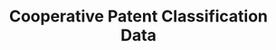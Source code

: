---
bigquery: https://console.cloud.google.com/bigquery?p=patents-public-data&d=cpc&page=dataset
citation: '“Cooperative Patent Classification” by the EPO and USPTO, for public use. '
contributors: EPO, USPTO
cost: None
description: Cooperative Patent Classification Data contains the scheme and definitions
  of the Cooperative Patent Classification system for classifying patent documents.
  The CPC is the result of a partnership between the EPO and the USPTO in their joint
  effort to develop a common, internationally compatible classification system for
  technical documents, in particular patent publications, which will be used by both
  offices in the patent granting process
documentation: https://www.cooperativepatentclassification.org/cpcSchemeAndDefinitions
last_edit: 04/12/2022, 19:19:57
location: https://www.cooperativepatentclassification.org/index
maintained_by: USPTO, EPO
schema_fields:
- limitingReferences
- breakdownCode
- date_revised
- childGroups
- level
- informativeReferences
- application_references
- title_part
- residual_references
- status
- ipcConcordant
- title_full
- not_allocatable
- definition
- titlePart
- notAllocatable
- residualReferences
- informative_references
- breakdown_code
- symbol
- titleFull
- limiting_references
- glossary
- synonyms
- children
- parents
- dateRevised
- applicationReferences
- child_groups
- sizeCache
- additional_only
- ipc_concordant
shortname: cooperative_patent_classification
tags:
- patents
- science
title: Cooperative Patent Classification Data
uuid: 984374a7-16e9-4b35-9445-458daceb01bf
---